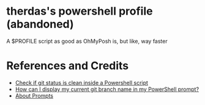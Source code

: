 # therdas's powershell profile (abandoned)
A $PROFILE script as good as OhMyPosh is, but like, way faster

References and Credits
===
* [Check if git status is clean inside a Powershell script](https://stackoverflow.com/questions/45145875/check-if-git-status-is-clean-inside-a-powershell-script)
* [How can I display my current git branch name in my PowerShell prompt?](https://stackoverflow.com/questions/1287718/how-can-i-display-my-current-git-branch-name-in-my-powershell-prompt)
* [About Prompts](https://docs.microsoft.com/en-us/powershell/module/microsoft.powershell.core/about/about_prompts?view=powershell-7.1)
